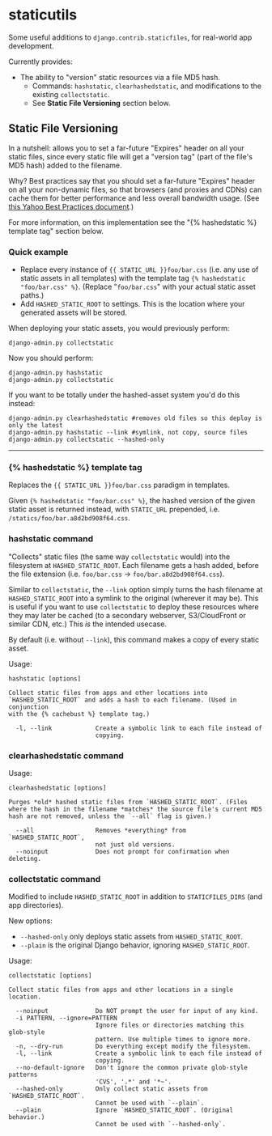 # staticutils

Some useful additions to `django.contrib.staticfiles`, for real-world app
development.

Currently provides:

* The ability to "version" static resources via a file MD5 hash.
  * Commands: `hashstatic`, `clearhashedstatic`, and modifications to the
    existing `collectstatic`.
  * See **Static File Versioning** section below.

## Static File Versioning

In a nutshell: allows you to set a far-future "Expires" header on all your
static files, since every static file will get a "version tag" (part of the
file's MD5 hash) added to the filename.

Why? Best practices say that you should set a far-future "Expires" header on
all your non-dynamic files, so that browsers (and proxies and CDNs) can cache
them for better performance and less overall bandwidth usage. (See
[this Yahoo Best Practices document][Yexpires].)

For more information, on this implementation see the "{% hashedstatic %}
template tag" section below.

[Yexpires]: http://developer.yahoo.com/performance/rules.html#expires

### Quick example

* Replace every instance of `{{ STATIC_URL }}foo/bar.css` (i.e. any use of
  static assets in all templates) with the template tag
  `{% hashedstatic "foo/bar.css" %}`. (Replace "`foo/bar.css`" with your actual
  static asset paths.)
* Add `HASHED_STATIC_ROOT` to settings. This is the location where your
  generated assets will be stored.

When deploying your static assets, you would previously perform:

    django-admin.py collectstatic

Now you should perform:

    django-admin.py hashstatic
    django-admin.py collectstatic

If you want to be totally under the hashed-asset system you'd do this instead:

    django-admin.py clearhashedstatic #removes old files so this deploy is only the latest
    django-admin.py hashstatic --link #symlink, not copy, source files
    django-admin.py collectstatic --hashed-only

---

### {% hashedstatic %} template tag

Replaces the `{{ STATIC_URL }}foo/bar.css` paradigm in templates.

Given `{% hashedstatic "foo/bar.css" %}`, the hashed version of the given
static asset is returned instead, with `STATIC_URL` prepended, i.e.
`/statics/foo/bar.a8d2bd908f64.css`.

### hashstatic command

"Collects" static files (the same way `collectstatic` would) into the
filesystem at `HASHED_STATIC_ROOT`. Each filename gets a hash added, before
the file extension (i.e. `foo/bar.css` -> `foo/bar.a8d2bd908f64.css`).

Similar to `collectstatic`, the `--link` option simply turns the hash filename
at `HASHED_STATIC_ROOT` into a symlink to the original (wherever it may be).
This is useful if you want to use `collectstatic` to deploy these resources
where they may later be cached (to a secondary webserver, S3/CloudFront or
similar CDN, etc.) This *is* the intended usecase.

By default (i.e. without `--link`), this command makes a copy of every static
asset.

Usage:

    hashstatic [options]

    Collect static files from apps and other locations into
    `HASHED_STATIC_ROOT` and adds a hash to each filename. (Used in conjunction
    with the {% cachebust %} template tag.)

      -l, --link            Create a symbolic link to each file instead of
                            copying.

### clearhashedstatic command

Usage:

    clearhashedstatic [options]

    Purges *old* hashed static files from `HASHED_STATIC_ROOT`. (Files
    where the hash in the filename *matches* the source file's current MD5
    hash are not removed, unless the `--all` flag is given.)

      --all                 Removes *everything* from `HASHED_STATIC_ROOT`,
                            not just old versions.
      --noinput             Does not prompt for confirmation when deleting.

### collectstatic command

Modified to include `HASHED_STATIC_ROOT` in addition to `STATICFILES_DIRS`
(and app directories).

New options:

* `--hashed-only` only deploys static assets from `HASHED_STATIC_ROOT`.
* `--plain` is the original Django behavior, ignoring `HASHED_STATIC_ROOT`.

Usage:

    collectstatic [options]

    Collect static files from apps and other locations in a single location.

      --noinput             Do NOT prompt the user for input of any kind.
      -i PATTERN, --ignore=PATTERN
                            Ignore files or directories matching this glob-style
                            pattern. Use multiple times to ignore more.
      -n, --dry-run         Do everything except modify the filesystem.
      -l, --link            Create a symbolic link to each file instead of
                            copying.
      --no-default-ignore   Don't ignore the common private glob-style patterns
                            'CVS', '.*' and '*~'.
      --hashed-only         Only collect static assets from `HASHED_STATIC_ROOT`.
                            Cannot be used with `--plain`.
      --plain               Ignore `HASHED_STATIC_ROOT`. (Original behavior.)
                            Cannot be used with `--hashed-only`.
